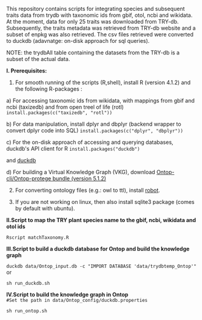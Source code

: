 This repository contains scripts for integrating species and subsequent traits data from trydb with taxonomic ids from gbif, otol, ncbi and wikidata. At the moment, data for only 25 traits was downloaded from TRY-db. Subsequently, the traits metadata was retrieved from TRY-db website and a subset of enpkg was also retrieved. The csv files retrieved were converted to duckdb (adavnatge: on-disk approach for sql queries). 

NOTE: the trydbAll table containing the datasets from the TRY-db is a subset of the actual data.

**I. Prerequisites:**

1. For smooth running of the scripts (R,shell), install R (version 4.1.2) and the following R-packages :

a) For accessing taxonomic ids from wikidata, with mappings from gbif and ncbi (taxizedb) and from open treel of life (rotl)
`install.packages(c("taxizedb", "rotl"))`

b) For data manipulation, install dplyr and dbplyr (backend wrapper to convert dplyr code into SQL)
`install.packages(c("dplyr", "dbplyr"))`

c) For the on-disk approach of accessing and querying databases, duckdb's API client for R
`install.packages("duckdb")`

and [duckdb](https://duckdb.org/docs/installation/?version=stable&environment=cli&platform=linux&download_method=package_manager)

d) For building a Virtual Knowledge Graph (VKG), download [Ontop-cli/Ontop-protege bundle (version 5.1.2)](https://github.com/ontop/ontop/releases/tag/ontop-5.1.2)

2. For converting ontology files (e.g.: owl to ttl), install [robot](https://github.com/ontodev/robot/releases/tag/v1.9.5).

3. If you are not working on linux, then also install sqlite3 package (comes by default with ubuntu).

**II.Script to map the TRY plant species name to the gbif, ncbi, wikidata and otol ids**

`Rscript matchTaxonomy.R`

**III.Script to build a duckdb database for Ontop and build the knowledge graph**

`duckdb data/Ontop_input.db -c "IMPORT DATABASE 'data/trydbtemp_Ontop'"` or 

`sh run_duckdb.sh`

**IV.Script to build the knowledge graph in Ontop**   
`#Set the path in data/Ontop_config/duckdb.properties` 

`sh run_ontop.sh`


